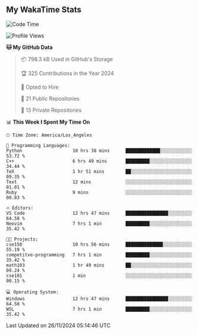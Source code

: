 ## My WakaTime Stats
<!--START_SECTION:waka-->
![Code Time](http://img.shields.io/badge/Code%20Time-169%20hrs%2014%20mins-blue)

![Profile Views](http://img.shields.io/badge/Profile%20Views-0-blue)

**🐱 My GitHub Data** 

> 📦 798.3 kB Used in GitHub's Storage 
 > 
> 🏆 325 Contributions in the Year 2024
 > 
> 💼 Opted to Hire
 > 
> 📜 21 Public Repositories 
 > 
> 🔑 13 Private Repositories 
 > 
📊 **This Week I Spent My Time On** 

```text
🕑︎ Time Zone: America/Los_Angeles

💬 Programming Languages: 
Python                   10 hrs 38 mins      █████████████░░░░░░░░░░░░   53.72 % 
C++                      6 hrs 49 mins       █████████░░░░░░░░░░░░░░░░   34.44 % 
TeX                      1 hr 51 mins        ██░░░░░░░░░░░░░░░░░░░░░░░   09.35 % 
Text                     12 mins             ░░░░░░░░░░░░░░░░░░░░░░░░░   01.01 % 
Ruby                     9 mins              ░░░░░░░░░░░░░░░░░░░░░░░░░   00.83 % 

🔥 Editors: 
VS Code                  12 hrs 47 mins      ████████████████░░░░░░░░░   64.58 % 
Neovim                   7 hrs 1 min         █████████░░░░░░░░░░░░░░░░   35.42 % 

🐱‍💻 Projects: 
cse158                   10 hrs 56 mins      ██████████████░░░░░░░░░░░   55.19 % 
competitve-programming   7 hrs 1 min         █████████░░░░░░░░░░░░░░░░   35.42 % 
math103                  1 hr 49 mins        ██░░░░░░░░░░░░░░░░░░░░░░░   09.24 % 
cse101                   1 min               ░░░░░░░░░░░░░░░░░░░░░░░░░   00.15 % 

💻 Operating System: 
Windows                  12 hrs 47 mins      ████████████████░░░░░░░░░   64.58 % 
WSL                      7 hrs 1 min         █████████░░░░░░░░░░░░░░░░   35.42 % 
```


 Last Updated on 26/11/2024 05:14:46 UTC
<!--END_SECTION:waka-->
